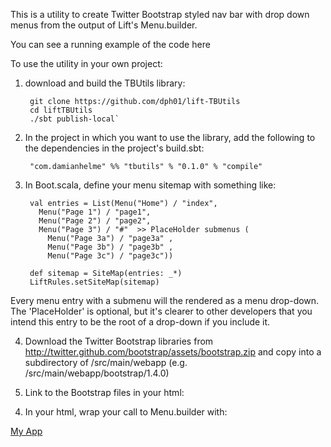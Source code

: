 This is a utility to create Twitter Bootstrap styled nav bar with drop down menus from the output of Lift's Menu.builder.

You can see a running example of the code here <TBC>

To use the utility in your own project:

1. download and build the TBUtils library:

        git clone https://github.com/dph01/lift-TBUtils
        cd liftTBUtils
        ./sbt publish-local`

2. In the project in which you want to use the library, add the following to the dependencies in the project's build.sbt:

        "com.damianhelme" %% "tbutils" % "0.1.0" % "compile"

3. In Boot.scala, define your menu sitemap with something like:

        val entries = List(Menu("Home") / "index",
          Menu("Page 1") / "page1",
          Menu("Page 2") / "page2",
          Menu("Page 3") / "#"  >> PlaceHolder submenus (
            Menu("Page 3a") / "page3a" ,  
            Menu("Page 3b") / "page3b" ,
            Menu("Page 3c") / "page3c"))
        
        def sitemap = SiteMap(entries: _*)
        LiftRules.setSiteMap(sitemap)

Every menu entry with a submenu will the rendered as a menu drop-down. The 'PlaceHolder' is optional, but it's clearer to
other developers that you intend this entry to be the root of a drop-down if you include it.

4) Download the Twitter Bootstrap libraries from http://twitter.github.com/bootstrap/assets/bootstrap.zip and copy into 
a subdirectory of /src/main/webapp (e.g. /src/main/webapp/bootstrap/1.4.0)

5) Link to the Bootstrap files in your html:
<link rel="stylesheet" type="text/css" href="/bootstrap/1.4.0/bootstrap.css">
<script id="bootstrap-dropdown" src="/bootstrap/1.4.0/js/bootstrap-dropdown.js" type="text/javascript"></script>


4) In your html, wrap your call to Menu.builder with: 
  <div class="topbar">
    <div class="fill">
      <div class="container">
        <a class="brand" href="/">My App</a> 
        <span class="lift:TBNav.menuToTBNav?eager_eval=true"> 
          <span data-lift="lift:Menu.builder?top:class=nav;li_item:class=active;linkToSelf=true;expandAll=true"></span>
        </span>
      </div>
    </div>
  </div>




